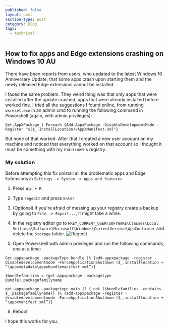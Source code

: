 ```yaml
---
published: false
layout: post
section-type: post
category: Blog
tags:
  - technical
---
```

## How to fix apps and Edge extensions crashing on Windows 10 AU

There have been reports from users, who updated to the latest Windows 10 Anniversary Update, that some apps crash upon starting them and the newly released Edge extensions cannot be installed.

I faced the same problem. They weird thing was that only apps that were installed after the update crashed, apps that were already installed before worked fine.
I tried all the suggestions I found online, from running `wsreset.exe` in an admin cmd to running the following command in Powershell (again, with admin privileges):

`Get-AppXPackage | Foreach {Add-AppxPackage -DisableDevelopmentMode -Register "$($_.InstallLocation)\AppXManifest.xml"}`

But none of that worked. After that I created a new user acoount on my machine and noticed that everything worked on that account so i thought it must be something with my main user's registry.

### My solution

Before attempting this fix unistall all the problematic apps and Edge Extensions in `Settings -> System -> Apps and features`

1. Press `Win + R`
2. Type `regedit` and press `Enter`
3. (Optional) If you're afraid of messing up your registry create a backup by going to `File -> Export...`, it might take a while.
4. In the registry editor go to `HKEY_CURRENT_USER\SOFTWARE\Classes\Local Settings\Software\Microsoft\Windows\CurrentVersion\AppContainer` and delete the `Storage` folder.
![Regedit](http://i.imgur.com/kQKoA4V.png)

5. Open Powershell with admin privileges and run the following commands, one at a time:

  `Get-appxpackage -packageType bundle |% {add-appxpackage -register -disabledevelopmentmode -ForceApplicationShutdown ($_.installlocation + “\appxmetadata\appxbundlemanifest.xml”)}`

  `$bundlefamilies = (get-appxpackage -packagetype Bundle).packagefamilyname`

  `get-appxpackage -packagetype main |? {-not ($bundlefamilies -contains $_.packagefamilyname)} |% {add-appxpackage -register -disabledevelopmentmode -ForceApplicationShutdown ($_.installlocation + “\appxmanifest.xml”)}`

6. Reboot

I hope this works for you.
